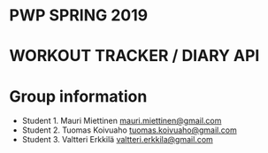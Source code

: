 # PWP SPRING 2019
# WORKOUT TRACKER / DIARY API
# Group information
* Student 1. Mauri Miettinen mauri.miettinen@gmail.com
* Student 2. Tuomas Koivuaho tuomas.koivuaho@gmail.com
* Student 3. Valtteri Erkkilä valtteri.erkkila@gmail.com

